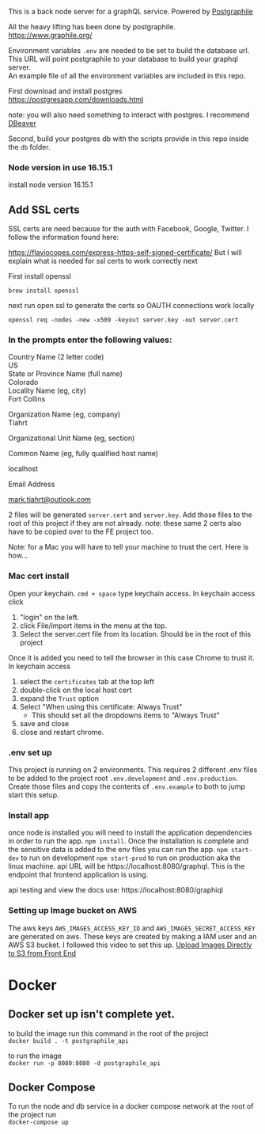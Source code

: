 This is a back node server for a graphQL service. Powered by [Postgraphile](https://www.graphile.org/)

All the heavy lifting has been done by postgraphile. https://www.graphile.org/

Environment variables `.env` are needed to be set to build the database url.  This URL will point postgraphile to your database to build your graphql server.  
An example file of all the environment variables are included in this repo.

First download and install postgres
https://postgresapp.com/downloads.html

note: you will also need something to interact with postgres.  I recommend [DBeaver](https://dbeaver.io/download/)

Second, build your postgres db with the scripts provide in this repo inside the `db` folder.

### Node version in use 16.15.1
install node version 16.15.1

## Add SSL certs
SSL certs are need because for the auth with Facebook, Google, Twitter.
I follow the information found here:

https://flaviocopes.com/express-https-self-signed-certificate/
But I will explain what is needed for ssl certs to work correctly next

First install openssl
```
brew install openssl
```
next run open ssl to generate the certs so OAUTH connections work locally

```
openssl req -nodes -new -x509 -keyout server.key -out server.cert
```
### In the prompts enter the following values:
Country Name (2 letter code)<br> 
US<br> 
State or Province Name (full name)<br> 
Colorado<br> 
Locality Name (eg, city)<br> 
Fort Collins

Organization Name (eg, company)<br> 
Tiahrt

Organizational Unit Name (eg, section)

Common Name (eg, fully qualified host name)

localhost

Email Address

mark.tiahrt@outlook.com

2 files will be generated `server.cert` and `server.key`.  Add those files to the root of this project if they are not already.
 note:  these same 2 certs also have to be copied over to the FE project too.  

Note: for a Mac you will have to tell your machine to trust the cert.  Here is how...

### Mac cert install
Open your keychain.  `cmd + space` type keychain access. In keychain access click
1. "login" on the left.
2. click File/import items in the menu at the top.
3. Select the server.cert file from its location.  Should be in the root of this project

Once it is added you need to tell the browser in this case Chrome to trust it.  
In keychain access
1. select the `certificates` tab at the top left
2. double-click on the local host cert
3. expand the `Trust` option
4. Select "When using this certificate: Always Trust"
    - This should set all the dropdowns items to "Always Trust"
5. save and close
6. close and restart chrome.

### .env set up
This project is running on 2 environments.  This requires 2 different .env files to be added to the project root ```.env.development``` and ```.env.production```.  Create those files and copy the contents of ```.env.example``` to both to jump start this setup.

### Install app
once node is installed you will need to install the application dependencies in order to run the app.
`npm install`.  Once the installation is complete and the sensitive data is added to the env files you can run the app.
`npm start-dev` to run on development `npm start-prod` to run on production aka the linux machine.  api URL will be https://localhost:8080/graphql.
This is the endpoint that frontend application is using. 

api testing and view the docs use: https://localhost:8080/graphiql

### Setting up Image bucket on AWS
The aws keys ```AWS_IMAGES_ACCESS_KEY_ID``` and ```AWS_IMAGES_SECRET_ACCESS_KEY``` are generated on aws.  These keys are created
by making a IAM user and an AWS S3 bucket.  I followed this video to set this up.  [Upload Images Directly to S3 from Front End](https://www.youtube.com/watch?v=yGYeYJpRWPM&list=LL&index=1&t=2s&ab_channel=SamMeech-Ward)

# Docker
## Docker set up isn't complete yet.  
to build the image run this command in the root of the project<br>
```docker build . -t postgraphile_api```

to run the image<br>
```docker run -p 8080:8080 -d postgraphile_api```
## Docker Compose
To run the node and db service in a docker compose network at the root of the project run<br>
```docker-compose up```

